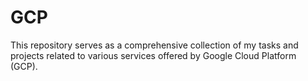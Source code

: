 # GCP
This repository serves as a comprehensive collection of my tasks and projects related to various services offered by Google Cloud Platform (GCP).
